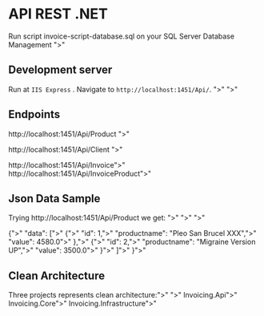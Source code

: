 # API REST .NET

Run script invoice-script-database.sql on your SQL Server Database Management  ">"
 

## Development server

Run at `IIS Express` . Navigate to `http://localhost:1451/Api/`.  ">"
">"

## Endpoints

http://localhost:1451/Api/Product  ">"

http://localhost:1451/Api/Client  ">"

http://localhost:1451/Api/Invoice">"
http://localhost:1451/Api/InvoiceProduct">"


## Json Data Sample

Trying http://localhost:1451/Api/Product we get:  ">"
">"
">"

{">"
	"data": [">"
		{">"
			"id": 1,">"
			"productname": "Pleo San Brucel XXX",">"
			"value": 4580.0">"
		},">"
		{">"
			"id": 2,">"
			"productname": "Migraine Version UP",">"
			"value": 3500.0">"
		}">"
	]">"
}">"

## Clean Architecture

Three projects represents clean architecture:">"
">"
Invoicing.Api">"
Invoicing.Core">"
Invoicing.Infrastructure">"